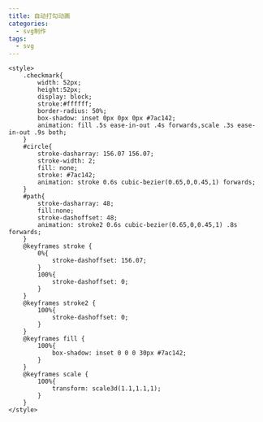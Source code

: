 ```yaml
---
title: 自动打勾动画
categories: 
  - svg制作
tags:
  - svg
---    
```



    <style>
        .checkmark{
            width: 52px;
            height:52px;
            display: block;
            stroke:#ffffff;
            border-radius: 50%;
            box-shadow: inset 0px 0px 0px #7ac142;
            animation: fill .5s ease-in-out .4s forwards,scale .3s ease-in-out .9s both;
        }
        #circle{
            stroke-dasharray: 156.07 156.07;
            stroke-width: 2;
            fill: none;
            stroke: #7ac142;
            animation: stroke 0.6s cubic-bezier(0.65,0,0.45,1) forwards;
        }
        #path{
            stroke-dasharray: 48;
            fill:none;
            stroke-dashoffset: 48;
            animation: stroke2 0.6s cubic-bezier(0.65,0,0.45,1) .8s forwards;
        }
        @keyframes stroke {
            0%{
                stroke-dashoffset: 156.07;
            }
            100%{
                stroke-dashoffset: 0;
            }
        }
        @keyframes stroke2 {
            100%{
                stroke-dashoffset: 0;
            }
        }
        @keyframes fill {
            100%{
                box-shadow: inset 0 0 0 30px #7ac142;
            }
        }
        @keyframes scale {
            100%{
                transform: scale3d(1.1,1.1,1);
            }
        }
    </style>
<body>
    <svg viewBox="0 0 52 52" class="checkmark">
        <circle id="circle" cx="26" cy="26" r="25" fill="none"></circle>
        <path id="path" d="M14.1 27.2 l7.1 7.2 16.7-16.8" fill="none"></path>
    </svg>


